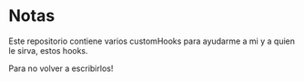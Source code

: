 # Notas

Este repositorio contiene varios customHooks para ayudarme a mi y a quien le sirva, estos hooks.

Para no volver a escribirlos!